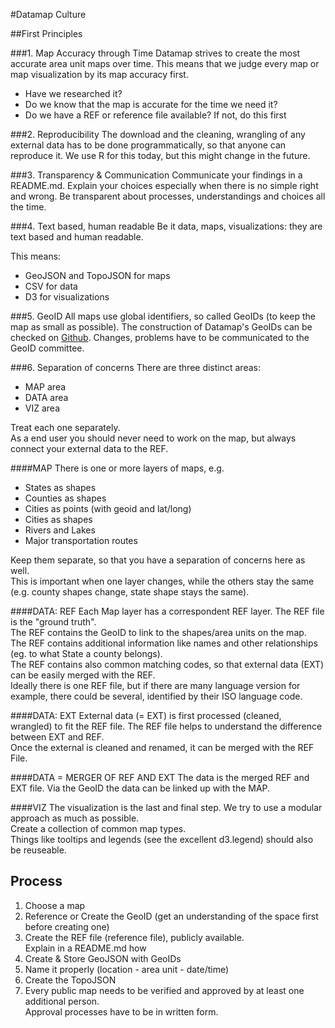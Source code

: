 #Datamap Culture

##First Principles

###1. Map Accuracy through Time
Datamap strives to create the most accurate area unit maps over time.
This means that we judge every map or map visualization by its map accuracy first. 
- Have we researched it?
- Do we know that the map is accurate for the time we need it?
- Do we have a REF or reference file available? If not, do this first

###2. Reproducibility
The download and the cleaning, wrangling of any external data has to be done programmatically, so that anyone can reproduce it. 
We use R for this today, but this might change in the future.

###3. Transparency & Communication
Communicate your findings in a README.md.
Explain your choices especially when there is no simple right and wrong.
Be transparent about processes, understandings and choices all the time.

###4. Text based, human readable
Be it data, maps, visualizations: they are text based and human readable.   

This means:
- GeoJSON and TopoJSON for maps
- CSV for data
- D3 for visualizations

###5. GeoID
All maps use global identifiers, so called GeoIDs (to keep the map as small as possible).
The construction of Datamap's GeoIDs can be checked on [Github](https://github.com/datamapio/geoid/blob/master/lookup.md).
Changes, problems have to be communicated to the GeoID committee.

###6. Separation of concerns
There are three distinct areas:
- MAP area
- DATA area
- VIZ area  

Treat each one separately.            
As a end user you should never need to work on the map, but always connect your external data to the REF.

####MAP
There is one or more layers of maps, e.g. 
- States as shapes   
- Counties as shapes
- Cities as points (with geoid and lat/long)
- Cities as shapes
- Rivers and Lakes
- Major transportation routes

Keep them separate, so that you have a separation of concerns here as well.     
This is important when one layer changes, while the others stay the same (e.g. county shapes change, state shape stays the same).   


####DATA: REF
Each Map layer has a correspondent REF layer. The REF file is the "ground truth".         
The REF contains the GeoID to link to the shapes/area units on the map.             
The REF contains additional information like names and other relationships (eg. to what State a county belongs).            
The REF contains also common matching codes, so that external data (EXT) can be easily merged with the REF.                   
Ideally there is one REF file, but if there are many language version for example, there could be several, identified by their ISO language code.

####DATA: EXT
External data (= EXT) is first processed (cleaned, wrangled) to fit the REF file. 
The REF file helps to understand the difference between EXT and REF.      
Once the external is cleaned and renamed, it can be merged with the REF File.

####DATA = MERGER OF REF AND EXT
The data is the merged REF and EXT file. Via the GeoID the data can be linked up with the MAP.

####VIZ 
The visualization is the last and final step. We try to use a modular approach as much as possible.        
Create a collection of common map types.        
Things like tooltips and legends (see the excellent d3.legend) should also be reuseable.      


## Process
1. Choose a map
2. Reference or Create the GeoID (get an understanding of the space first before creating one)
3. Create the REF file (reference file), publicly available.     
   Explain in a README.md how  
4. Create & Store GeoJSON with GeoIDs    
5. Name it properly (location - area unit - date/time)   
5. Create the TopoJSON
6. Every public map needs to be verified and approved by at least one additional person.     
   Approval processes have to be in written form.  

